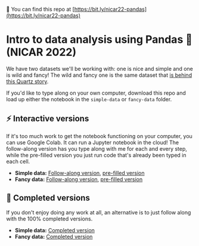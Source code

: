 🔗 You can find this repo at [https://bit.ly/nicar22-pandas](https://bit.ly/nicar22-pandas)

# Intro to data analysis using Pandas 🐼 (NICAR 2022)

We have two datasets we'll be working with: one is nice and simple and one is wild and fancy! The wild and fancy one is the same dataset that [is behind this Quartz story](https://archive.ph/GmQTC).

If you'd like to type along on your own computer, download this repo and load up either the notebook in the `simple-data` or `fancy-data` folder.

## ⚡ Interactive versions

If it's too much work to get the notebook functioning on your computer, you can use Google Colab. It can run a Jupyter notebook in the cloud! The follow-along version has you type along with me for each and every step, while the pre-filled version you just run code that's already been typed in each cell.

* **Simple data:** [Follow-along version](https://colab.research.google.com/github/jsoma/NICAR22-pandas/blob/master/interactive/Introduction%20to%20pandas%20%28simple%20data%29.ipynb), [pre-filled version](https://colab.research.google.com/github/jsoma/NICAR22-pandas/blob/master/interactive/Introduction%20to%20pandas%20%28simple%20data%2C%20pre-filled%29.ipynb)
* **Fancy data:** [Follow-along version](https://colab.research.google.com/github/jsoma/NICAR22-pandas/blob/master/interactive/Introduction%20to%20pandas%20%28fancy%20data%29.ipynb), [pre-filled version](https://colab.research.google.com/github/jsoma/NICAR22-pandas/blob/master/interactive/Introduction%20to%20pandas%20%28fancy%20data%2C%20pre-filled%29.ipynb)

## 📝 Completed versions

If you don't enjoy doing any work at all, an alternative is to just follow along with the 100% completed versions.

* **Simple data:** [Completed version](completed/simple-data/Introduction%20to%20pandas%20(simple%20data).ipynb)
* **Fancy data:** [Completed version](/completed/fancy-data/Introduction%20to%20pandas%20(fancy%20data).ipynb)
